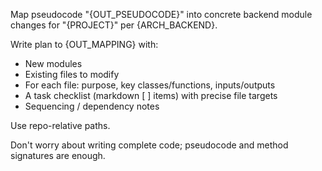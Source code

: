 Map pseudocode "{OUT_PSEUDOCODE}" into concrete backend module changes for "{PROJECT}" per {ARCH_BACKEND}.

Write plan to {OUT_MAPPING} with:
- New modules
- Existing files to modify
- For each file: purpose, key classes/functions, inputs/outputs
- A task checklist (markdown [ ] items) with precise file targets
- Sequencing / dependency notes

Use repo-relative paths.

Don't worry about writing complete code; pseudocode and method signatures are enough.
